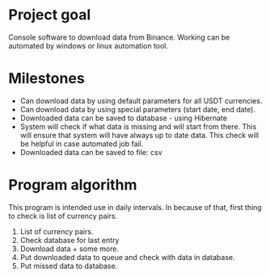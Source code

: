 # Project goal
Console software to download data from Binance. Working can be automated by windows or linux automation tool.

# Milestones
* Can download data by using default parameters for all USDT currencies.
* Can download data by using special parameters (start date, end date).
* Downloaded data can be saved to database - using Hibernate
* System will check if what data is missing and will start from there. This will ensure that system will have always up to date data. This check will be helpful in case automated job fail.
* Downloaded data can be saved to file: csv


# Program algorithm
This program is intended use in daily intervals. In because of that, first thing to check is list of currency pairs.


1. List of currency pairs.
2. Check database for last entry
3. Download data + some more.
4. Put downloaded data to queue and check with data in database.
5. Put missed data to database.